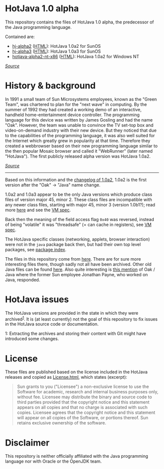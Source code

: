 # HotJava 1.0 alpha
This repository contains the files of HotJava 1.0 alpha, the predecessor of 
the Java programming language.

Contained are:
- [hj-alpha2](/hj-alpha2) ([HTML](https://marcono1234.github.io/HotJava-1.0-alpha/hj-alpha2/hotjava/index.html)): 
HotJava 1.0a2 for SunOS
- [hj-alpha3](/hj-alpha3) ([HTML](https://marcono1234.github.io/HotJava-1.0-alpha/hj-alpha3/hotjava/index.html)): 
HotJava 1.0a3 for SunOS
- [hotjava-alpha2-nt-x86](/hotjava-alpha2-nt-x86) ([HTML](https://marcono1234.github.io/HotJava-1.0-alpha/hotjava-alpha2-nt-x86/hotjava/index.html)): 
HotJava 1.0a2 for Windows NT

[*Source*][hotjava-source]

# History & background
In 1991 a small team of Sun Microsystems employees, known as the "Green Team", 
was chartered to plan for the "next wave" in computing. By the summer of 1992 
they had created a working demo of an interactive, handheld home-entertainment 
device controller. The programming language for this device was written by 
James Gosling and had the name "Oak". However, the team was unable to convince 
the TV set-top box and video-on-demand industry with their new device. But they 
noticed that due to the capabilities of the programming language, it was also 
well suited for the Internet which greatly grew in popularity at that time. 
Therefore they created a webbrowser based on their new programming language 
similar to the then popular Mosaic browser and called it "WebRunner" (later 
named "HotJava"). The first publicly released alpha version was HotJava 1.0a2.

[*Source*](https://web.archive.org/web/19990223195009/http://java.sun.com/features/1998/05/birthday.html)

----

Based on this information and the [changelog of 1.0a2](https://marcono1234.github.io/HotJava-1.0-alpha/hj-alpha2/hotjava/doc/changes/changes.html#Programmer), 
1.0a2 is the first version after the "Oak" → "Java" name change.

1.0a2 and 1.0a3 appear to be the only Java versions which produce class files of 
version major 45, minor 2. These class files are incompatible with any newer class 
files, starting with major 45, minor 3 (version 1.0b1?); read more [here](https://github.com/ItzSomebody/StopDecompilingMyJava/blob/master/decompiler-tool-bugs/Entry-011/Entry.md) 
and see the [VM spec](https://marcono1234.github.io/HotJava-1.0-alpha/hj-alpha2/hotjava/doc/vmspec/vmspec_39.html#HEADING243).

Back then the meaning of the field access flag `0x40` was reversed, instead of 
being "volatile" it was "threadsafe" (= can cache in registers), see [VM spec](https://marcono1234.github.io/HotJava-1.0-alpha/hj-alpha2/hotjava/doc/vmspec/vmspec_38.html#HEADING212).

The HotJava specific classes (networking, applets, browser interaction) 
were not in the `java` package back then, but had their own top level 
packages, see [package index](https://marcono1234.github.io/HotJava-1.0-alpha/hj-alpha2/hotjava/doc/api/packages.html).

The files in this repository come from [here][hotjava-source]. 
There are for sure more interesting files there, though sadly not all have been 
archived. Other old Java files can be found [here](https://web.archive.org/web/*/http://www.mcp.com/que/javarc/se_java/*). 
Also quite interesting is [this mention](https://groups.google.com/d/topic/comp.lang.misc/bmo0GZ5r_eY/discussion) 
of Oak / Java where the former Sun employee Jonathan Payne, who worked on Java, 
responded.

# HotJava issues
The HotJava versions are provided in the state in which they were archived<sup>[1](#extraction-note)</sup>.
It is (at least currently) not the goal of this repository to fix issues in 
the HotJava source code or documentation.

<a name="extraction-note">1</a>: Extracting the archives and storing their 
content with Git might have introduced some changes.

# License
These files are published based on the license included in the HotJava releases 
and copied as [License.html](https://marcono1234.github.io/HotJava-1.0-alpha/License.html), 
which states (excerpt):
>Sun grants to you ("Licensee") a non-exclusive license to use the 
Software for academic, research and internal business purposes only, 
without fee. Licensee may distribute the binary and source code 
to third parties provided that the copyright notice and this statement 
appears on all copies and that no charge is associated with such 
copies. Licensee agrees that the copyright notice and this 
statement will appear on all copies of the Software, or portions 
thereof. Sun retains exclusive ownership of the software.

# Disclaimer
This repository is neither officially affiliated with the Java programming 
language nor with Oracle or the OpenJDK team.


[hotjava-source]: https://web.archive.org/web/19961225173659/http://sunsite.unc.edu:80/pub/sun-info/hotjava/